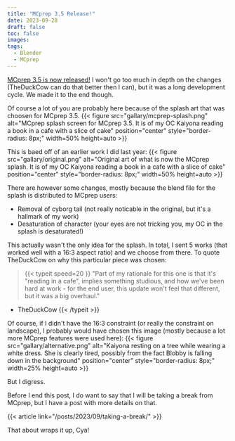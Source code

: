 ```yaml
---
title: "MCprep 3.5 Release!"
date: 2023-09-28
draft: false
toc: false
images:
tags:
  - Blender 
  - MCprep
---
```


[MCprep 3.5 is now released!](https://github.com/Moo-Ack-Productions/MCprep/releases/tag/3.5.0) I won't go too much in depth on the changes (TheDuckCow can do that better then I can), but it was a long development cycle. We made it to the end though.

Of course a lot of you are probably here because of the splash art that was choosen for MCprep 3.5.
{{< figure src="gallary/mcprep-splash.png" alt="MCprep splash screen for MCprep 3.5. It is of my OC Kaiyona reading a book in a cafe with a slice of cake" position="center" style="border-radius: 8px;" width=50% height=auto >}}

This is baed off of an earlier work I did last year:
{{< figure src="gallary/original.png" alt="Original art of what is now the MCprep splash. It is of my OC Kaiyona reading a book in a cafe with a slice of cake" position="center" style="border-radius: 8px;" width=50% height=auto >}}

There are however some changes, mostly because the blend file for the splash is distributed to MCprep users:
- Removal of cyborg tail (not really noticable in the original, but it's a hallmark of my work)
- Desaturation of character (your eyes are not tricking you, my OC in the splash is desaturated!)

This actually wasn't the only idea for the splash. In total, I sent 5 works (that worked well with a 16:3 aspect ratio) and we choose from there. To quote TheDuckCow on why this particular piece was chosen:

> {{< typeit 
  speed=20
>}}
"Part of my rationale for this one is that it's "reading in a cafe", implies something studious, and how we've been hard at work - for the end user, this update won't feel that different, but it was a big overhaul."
- TheDuckCow
{{< /typeit >}}

Of course, if I didn't have the 16:3 constraint (or really the constraint on landscape), I probably would have chosen this image (mostly because a lot more MCprep features were used here):
{{< figure src="gallary/alternative.png" alt="Kaiyona resting on a tree while wearing a white dress. She is clearly tired, possibly from the fact Blobby is falling down in the background" position="center" style="border-radius: 8px;" width=25% height=auto >}}

But I digress.

Before I end this post, I do want to say that I will be taking a break from MCprep, but I have a post with more details on that.

{{< article link="/posts/2023/09/taking-a-break/" >}}

That about wraps it up, Cya!
